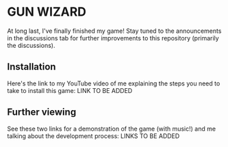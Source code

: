 # GUN WIZARD
At long last, I've finally finished my game! Stay tuned to the announcements in the discussions tab for further improvements to this repository (primarily the discussions).


## Installation
Here's the link to my YouTube video of me explaining the steps you need to take to install this game:
  LINK TO BE ADDED
  
## Further viewing
See these two links for a demonstration of the game (with music!) and me talking about the development process:
  LINKS TO BE ADDED

  
